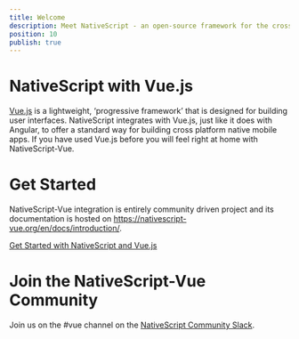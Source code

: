 ```yaml
---
title: Welcome
description: Meet NativeScript - an open-source framework for the cross-platform development of truly native apps.
position: 10
publish: true
---
```


# NativeScript with Vue.js
[Vue.js](https://vuejs.org) is a lightweight, ‘progressive framework’ that is designed for building user interfaces. NativeScript integrates with Vue.js, just like it does with Angular, to offer a standard way for building cross platform native mobile apps. If you have used Vue.js before you will feel right at home with NativeScript-Vue.

# Get Started
NativeScript-Vue integration is entirely community driven project and its documentation is hosted on https://nativescript-vue.org/en/docs/introduction/. 

<a href="https://nativescript-vue.org/en/docs/getting-started/quick-start/" class="Btn">Get Started with NativeScript and Vue.js</a>

# Join the NativeScript-Vue Community
Join us on the #vue channel on the [NativeScript Community Slack](https://developer.telerik.com/wp-login.php?action=slack-invitation).
